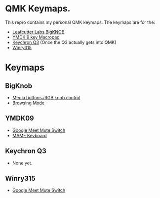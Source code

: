# QMK Keymaps.  
This repro contains my personal QMK keymaps. 
The keymaps are for the:
* [Leafcutter Labs BigKNOB](https://github.com/LeafCutterLabs/bigKNOB) 
* [YMDK 9 key Macropad](https://www.aliexpress.com/item/4000510880374.html)  
* [Keychron Q3](https://www.keychron.com/products/keychron-q3-qmk-custom-mechanical-keyboard) (Once the Q3 actually gets into QMK)  
* [Winry315](https://github.com/qmk/qmk_firmware/tree/master/keyboards/winry/winry315)


# Keymaps
## BigKnob
* [Media buttons+RGB knob control](/bigknob/rgb/)
* [Browsing Mode](/bigknob/browsing/)
## YMDK09
* [Google Meet Mute Switch](/ymd09/mute)
* [MAME Keyboard](/ymd09/mame)
## Keychron Q3
* None yet. 
## Winry315
* [Google Meet Mute Switch](/winry315/mute)